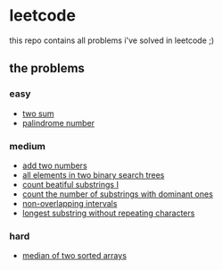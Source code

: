 # leetcode

this repo contains all problems i've solved in leetcode ;)

## the problems

### easy 

<ul>
  <li><a href="https://leetcode.com/problems/two-sum/description/">two sum</a></li>
  <li><a href="https://leetcode.com/problems/palindrome-number/description/">palindrome number</a></li>
</ul>

### medium

<ul>
  <li><a href="https://leetcode.com/problems/add-two-numbers/description/">add two numbers</a></li>
  <li><a href="https://leetcode.com/problems/all-elements-in-two-binary-search-trees/description/">all elements in two binary search trees</a></li> 
  <li><a href="https://leetcode.com/problems/count-beautiful-substrings-i/description/"> count beatiful substrings I</a></li>
  <li><a href="https://leetcode.com/problems/count-the-number-of-substrings-with-dominant-ones/description/">count the number of substrings with dominant ones</a></li>
  <li><a href="https://leetcode.com/problems/non-overlapping-intervals/description/"/> non-overlapping intervals</a></li>
  <li><a href="https://leetcode.com/problems/longest-substring-without-repeating-characters/description"/> longest substring without repeating characters</a></li>
</ul>

### hard

<ul>
  <li><a href="https://leetcode.com/problems/median-of-two-sorted-arrays/description/">median of two sorted arrays</a></li>
</ul>
